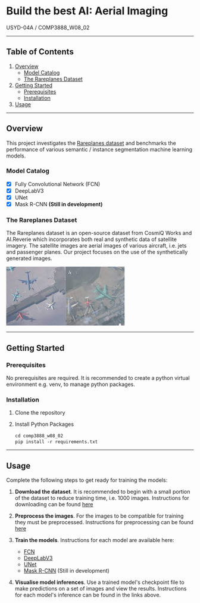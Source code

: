 # Build the best AI: Aerial Imaging
USYD-04A / COMP3888_W08_02

---

## Table of Contents
1. [Overview](#markdown-header-overview)
      * [Model Catalog](#markdown-header-model-catalog)
      * [The Rareplanes Dataset](#markdown-header-the-rareplanes-dataset)
2. [Getting Started](#markdown-header-getting-Started)
      * [Prerequisites](#markdown-header-prerequisites)
      * [Installation](#markdown-header-installation)
3. [Usage](#markdown-header-usage)

---

## Overview
This project investigates the [Rareplanes dataset](https://www.cosmiqworks.org/rareplanes/) and benchmarks the
performance of various semantic / instance segmentation machine learning models.

### Model Catalog

   - [x] Fully Convolutional Network (FCN)
   - [x] DeepLabV3
   - [x] UNet
   - [x] Mask R-CNN **(Still in development)**

### The Rareplanes Dataset
The Rareplanes dataset is an open-source dataset from CosmiQ Works and AI.Reverie which incorporates
both real and synthetic data of satellite imagery. The satellite images are aerial images of various
aircraft, i.e. jets and passenger planes. Our project focuses on the use of the synthetically generated images.

![Image](assets/rareplanes_synthetic.png "Rareplanes synthetic data example")

---

## Getting Started
### Prerequisites
No prerequisites are required.
It is recommended to create a python virtual environment e.g. venv, to manage python packages.
### Installation
1. Clone the repository
2. Install Python Packages


    ```commandline
    cd comp3888_w08_02
    pip install -r requirements.txt
    ```

---
## Usage
Complete the following steps to get ready for training the models:

1. **Download the dataset**. It is recommended to begin with a small portion of the dataset to reduce 
training time, i.e. 1000 images. Instructions for downloading can be found [here](./rareplanes)


2. **Preprocess the images**. For the images to be compatible for training they must be preprocessed. Instructions for
preprocessing can be found [here](./preprocessing)


3. **Train the models**. Instructions for each model are available here:

      * [FCN](./fcn)
      * [DeepLabV3](./DeepLabV3)
      * [UNet](./unet)
      * [Mask R-CNN](./MaskRCNN) (Still in development)


4. **Visualise model inferences**. Use a trained model's checkpoint file to make predictions
on a set of images and view the results. Instructions for each model's inference can be found in the links above.